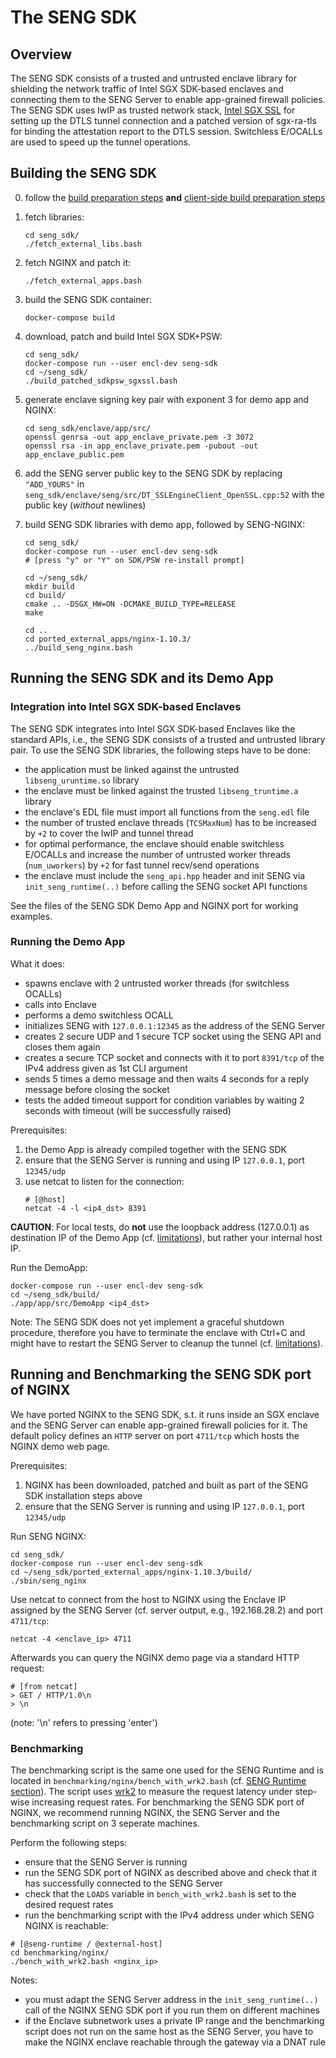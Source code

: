 # The SENG SDK

## Overview
The SENG SDK consists of a trusted and untrusted enclave library for shielding the network traffic of Intel SGX SDK-based enclaves and connecting them to the SENG Server to enable app-grained firewall policies.
The SENG SDK uses lwIP as trusted network stack, [Intel SGX SSL](https://github.com/intel/intel-sgx-ssl) for setting up the DTLS tunnel connection and a patched version of sgx-ra-tls for binding the attestation report to the DTLS session.
Switchless E/OCALLs are used to speed up the tunnel operations.


## <a name="build" /> Building the SENG SDK
0. follow the [build preparation steps](../index.html#buildprep) **and** [client-side build preparation steps](../index.html#clibuildprep)

1. fetch libraries:
    ```
    cd seng_sdk/
    ./fetch_external_libs.bash
    ```
2. fetch NGINX and patch it:
    ```
    ./fetch_external_apps.bash
    ```

3. build the SENG SDK container:
    ```
    docker-compose build
    ```

4. download, patch and build Intel SGX SDK+PSW:
    ```
    cd seng_sdk/
    docker-compose run --user encl-dev seng-sdk
    cd ~/seng_sdk/
    ./build_patched_sdkpsw_sgxssl.bash
    ```

5. generate enclave signing key pair with exponent 3 for demo app and NGINX:
    ```
    cd seng_sdk/enclave/app/src/
    openssl genrsa -out app_enclave_private.pem -3 3072
    openssl rsa -in app_enclave_private.pem -pubout -out app_enclave_public.pem
    ```

6. add the SENG server public key to the SENG SDK by replacing `"ADD_YOURS"` in `seng_sdk/enclave/seng/src/DT_SSLEngineClient_OpenSSL.cpp:52` with the public key (*without* newlines)

7. build SENG SDK libraries with demo app, followed by SENG-NGINX:
    ```
    cd seng_sdk/
    docker-compose run --user encl-dev seng-sdk
    # [press "y" or "Y" on SDK/PSW re-install prompt]

    cd ~/seng_sdk/
    mkdir build
    cd build/
    cmake .. -DSGX_HW=ON -DCMAKE_BUILD_TYPE=RELEASE
    make

    cd ..
    cd ported_external_apps/nginx-1.10.3/
    ../build_seng_nginx.bash
    ```


## <a name="run" /> Running the SENG SDK and its Demo App

### Integration into Intel SGX SDK-based Enclaves
The SENG SDK integrates into Intel SGX SDK-based Enclaves like the standard APIs, i.e., the SENG SDK consists of a trusted and untrusted library pair.
To use the SENG SDK libraries, the following steps have to be done:
* the application must be linked against the untrusted `libseng_uruntime.so` library
* the enclave must be linked against the trusted `libseng_truntime.a` library
* the enclave's EDL file must import all functions from the `seng.edl` file
* the number of trusted enclave threads (`TCSMaxNum`) has to be increased by `+2` to cover the lwIP and tunnel thread
* for optimal performance, the enclave should enable switchless E/OCALLs and increase the number of untrusted worker threads (`num_uworkers`) by `+2` for fast tunnel recv/send operations
* the enclave must include the `seng_api.hpp` header and init SENG via `init_seng_runtime(..)` before calling the SENG socket API functions

See the files of the SENG SDK Demo App and NGINX port for working examples. 


### Running the Demo App
What it does:
* spawns enclave with 2 untrusted worker threads (for switchless OCALLs)
* calls into Enclave
* performs a demo switchless OCALL
* initializes SENG with `127.0.0.1:12345` as the address of the SENG Server
* creates 2 secure UDP and 1 secure TCP socket using the SENG API and closes them again
* creates a secure TCP socket and connects with it to port `8391/tcp` of the IPv4 address given as 1st CLI argument
* sends 5 times a demo message and then waits 4 seconds for a reply message before closing the socket
* tests the added timeout support for condition variables by waiting 2 seconds with timeout (will be successfully raised)

Prerequisites:
1. the Demo App is already compiled together with the SENG SDK
2. ensure that the SENG Server is running and using IP `127.0.0.1`, port `12345/udp`
3. use netcat to listen for the connection:
    ```
    # [@host]
    netcat -4 -l <ip4_dst> 8391
    ```

**CAUTION**: For local tests, do **not** use the loopback address (127.0.0.1) as destination IP of the Demo App (cf. [limitations](../index.html#limitations)), but rather your internal host IP.

Run the DemoApp:
```
docker-compose run --user encl-dev seng-sdk
cd ~/seng_sdk/build/
./app/app/src/DemoApp <ip4_dst>
```

Note: The SENG SDK does not yet implement a graceful shutdown procedure, therefore you have to terminate the enclave with Ctrl+C and might have to restart the SENG Server to cleanup the tunnel (cf. [limitations](../index.html#limitations)).



## <a name="bench" /> Running and Benchmarking the SENG SDK port of NGINX
We have ported NGINX to the SENG SDK, s.t. it runs inside an SGX enclave and the SENG Server can enable app-grained firewall policies for it.
The default policy defines an `HTTP` server on port `4711/tcp` which hosts the NGINX demo web page.

Prerequisites:
1. NGINX has been downloaded, patched and built as part of the SENG SDK installation steps above
2. ensure that the SENG Server is running and using IP `127.0.0.1`, port `12345/udp`

Run SENG NGINX:
```
cd seng_sdk/
docker-compose run --user encl-dev seng-sdk
cd ~/seng_sdk/ported_external_apps/nginx-1.10.3/build/
./sbin/seng_nginx
```

Use netcat to connect from the host to NGINX using the Enclave IP assigned by the SENG Server (cf. server output, e.g., 192.168.28.2) and port `4711/tcp`:
```
netcat -4 <enclave_ip> 4711
```
Afterwards you can query the NGINX demo page via a standard HTTP request:
```
# [from netcat]
> GET / HTTP/1.0\n
> \n
```
(note: '\n' refers to pressing 'enter')

### Benchmarking
The benchmarking script is the same one used for the SENG Runtime and is located in `benchmarking/nginx/bench_with_wrk2.bash` (cf. [SENG Runtime section](../seng_runtime/index.html#benchnginxruntime)).
The script uses [wrk2](https://github.com/giltene/wrk2) to measure the request latency under step-wise increasing request rates.
For benchmarking the SENG SDK port of NGINX, we recommend running NGINX, the SENG Server and the benchmarking script on 3 seperate machines.


Perform the following steps:
* ensure that the SENG Server is running
* run the SENG SDK port of NGINX as described above and check that it has successfully connected to the SENG Server
* check that the `LOADS` variable in `bench_with_wrk2.bash` is set to the desired request rates
* run the benchmarking script with the IPv4 address under which SENG NGINX is reachable:
```
# [@seng-runtime / @external-host]
cd benchmarking/nginx/
./bench_with_wrk2.bash <nginx_ip>
```

Notes:
* you must adapt the SENG Server address in the `init_seng_runtime(..)` call of the NGINX SENG SDK port if you run them on different machines
* if the Enclave subnetwork uses a private IP range and the benchmarking script does not run on the same host as the SENG Server, you have to make the NGINX enclave reachable through the gateway via a DNAT rule 
